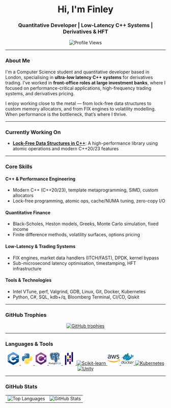 <h1 align="center">Hi, I'm Finley</h1>
<h3 align="center">Quantitative Developer | Low-Latency C++ Systems | Derivatives & HFT</h3>

<p align="center">
  <img src="https://komarev.com/ghpvc/?username=finsherwell&label=Profile%20views&color=0e75b6&style=flat" alt="Profile Views" />
</p>

---

### About Me

I'm a Computer Science student and quantitative developer based in London, specialising in **ultra-low latency C++ systems** for derivatives trading. I’ve worked in **front-office roles at large investment banks**, where I focused on performance-critical applications, high-frequency trading systems, and derivatives pricing.

I enjoy working close to the metal — from lock-free data structures to custom memory allocators, and from FIX engines to volatility modelling. When performance is the bottleneck, that’s where I thrive.

---

### Currently Working On

- [**Lock-Free Data Structures in C++**](https://github.com/finsherwell/LockFreeDataStructures): A high-performance library using atomic operations and modern C++20/23 features

---

### Core Skills

#### C++ & Performance Engineering
- Modern C++ (C++20/23), template metaprogramming, SIMD, custom allocators
- Lock-free programming, atomic ops, cache/NUMA tuning, zero-copy I/O

#### Quantitative Finance
- Black-Scholes, Heston models, Greeks, Monte Carlo simulation, fixed income
- Finite difference methods, volatility surfaces, options pricing

#### Low-Latency & Trading Systems
- FIX engines, market data handlers (ITCH/FAST), DPDK, kernel bypass
- Sub-microsecond latency optimisation, timestamping, HFT infrastructure

#### Tools & Technologies
- Intel VTune, perf, Valgrind, GDB, Linux, Git, Docker, Kubernetes
- Python, C#, SQL, kdb+/q, Bloomberg Terminal, CI/CD, Qiskit

---

### GitHub Trophies

<p align="center">
  <a href="https://github.com/ryo-ma/github-profile-trophy">
    <img src="https://github-profile-trophy.vercel.app/?username=finsherwell&theme=flat&no-bg=true&no-frame=true" alt="GitHub trophies" />
  </a>
</p>

---

### Languages & Tools

<p align="center">
  <a href="https://www.w3schools.com/cpp/" target="_blank" rel="noreferrer">
    <img src="https://raw.githubusercontent.com/devicons/devicon/master/icons/cplusplus/cplusplus-original.svg" alt="C++" width="40" height="40"/>
  </a>
  <a href="https://www.python.org" target="_blank" rel="noreferrer">
    <img src="https://raw.githubusercontent.com/devicons/devicon/master/icons/python/python-original.svg" alt="Python" width="40" height="40"/>
  </a>
  <a href="https://www.w3schools.com/cs/" target="_blank" rel="noreferrer">
    <img src="https://raw.githubusercontent.com/devicons/devicon/master/icons/csharp/csharp-original.svg" alt="C#" width="40" height="40"/>
  </a>
  <a href="https://www.postgresql.org" target="_blank" rel="noreferrer">
    <img src="https://raw.githubusercontent.com/devicons/devicon/master/icons/postgresql/postgresql-original-wordmark.svg" alt="PostgreSQL" width="40" height="40"/>
  </a>
  <a href="https://pandas.pydata.org/" target="_blank" rel="noreferrer">
    <img src="https://raw.githubusercontent.com/devicons/devicon/2ae2a900d2f041da66e950e4d48052658d850630/icons/pandas/pandas-original.svg" alt="Pandas" width="40" height="40"/>
  </a>
  <a href="https://scikit-learn.org/" target="_blank" rel="noreferrer">
    <img src="https://upload.wikimedia.org/wikipedia/commons/0/05/Scikit_learn_logo_small.svg" alt="Scikit-learn" width="40" height="40"/>
  </a>
  <a href="https://aws.amazon.com" target="_blank" rel="noreferrer">
    <img src="https://raw.githubusercontent.com/devicons/devicon/master/icons/amazonwebservices/amazonwebservices-original-wordmark.svg" alt="AWS" width="40" height="40"/>
  </a>
  <a href="https://www.docker.com/" target="_blank" rel="noreferrer">
    <img src="https://raw.githubusercontent.com/devicons/devicon/master/icons/docker/docker-original-wordmark.svg" alt="Docker" width="40" height="40"/>
  </a>
  <a href="https://kubernetes.io" target="_blank" rel="noreferrer">
    <img src="https://www.vectorlogo.zone/logos/kubernetes/kubernetes-icon.svg" alt="Kubernetes" width="40" height="40"/>
  </a>
  <a href="https://unity.com/" target="_blank" rel="noreferrer">
    <img src="https://www.vectorlogo.zone/logos/unity3d/unity3d-icon.svg" alt="Unity" width="40" height="40"/>
  </a>
</p>

---

### GitHub Stats
<div align="center">
  <table>
    <tr>
      <td>
        <img src="https://github-readme-stats.vercel.app/api/top-langs?username=finsherwell&show_icons=true&locale=en&layout=compact" alt="Top Languages" />
      </td>
      <td>
        <img src="https://github-readme-stats.vercel.app/api?username=finsherwell&show_icons=true&locale=en" alt="GitHub Stats" />
      </td>
    </tr>
  </table>
</div>

